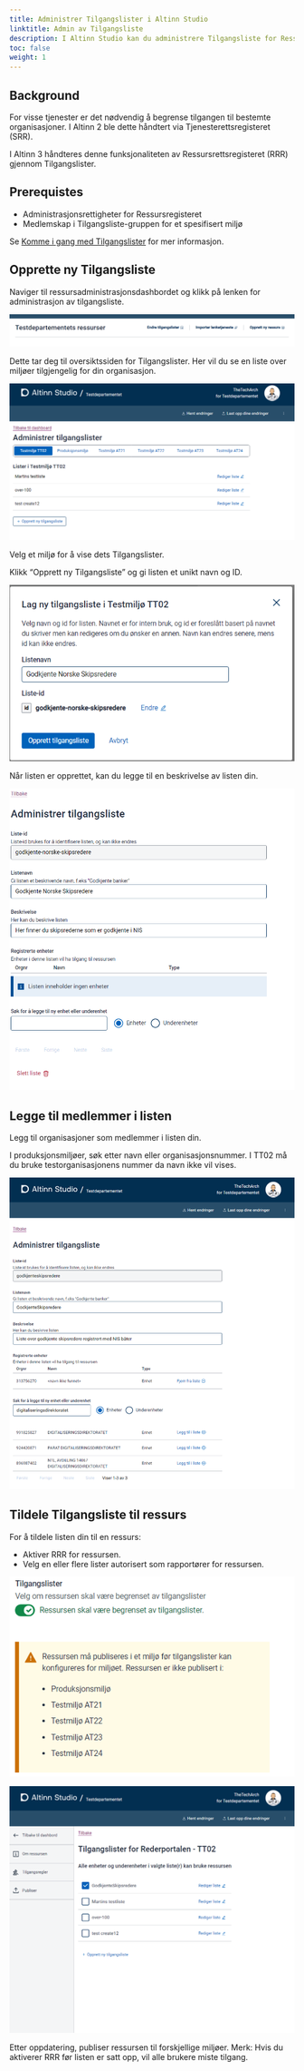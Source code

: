 ```yaml
---
title: Administrer Tilgangslister i Altinn Studio
linktitle: Admin av Tilgangsliste
description: I Altinn Studio kan du administrere Tilgangsliste for Ressurser i Altinn Ressursregister.
toc: false
weight: 1
---
```


## Background

For visse tjenester er det nødvendig å begrense tilgangen til bestemte organisasjoner. I Altinn 2 ble dette håndtert via Tjenesterettsregisteret (SRR).

I Altinn 3 håndteres denne funksjonaliteten av Ressursrettsregisteret (RRR) gjennom Tilgangslister.

## Prerequistes

- Administrasjonsrettigheter for Ressursregisteret
- Medlemskap i Tilgangsliste-gruppen for et spesifisert miljø

Se [ Komme i gang med Tilgangslister](../../../getting-started/accesslist-admin-studio/) for mer informasjon.

## Opprette ny Tilgangsliste

Naviger til ressursadministrasjonsdashbordet og klikk på lenken for administrasjon av tilgangsliste.

![Access Lists](accesslist_0.png)

Dette tar deg til oversiktssiden for Tilgangslister. Her vil du se en liste over miljøer tilgjengelig for din organisasjon.

![Access Lists](accesslist_1.png)

Velg et miljø for å vise dets Tilgangslister.

Klikk “Opprett ny Tilgangsliste” og gi listen et unikt navn og ID.

![Access Lists](accesslist_1a.png)

Når listen er opprettet, kan du legge til en beskrivelse av listen din.

![Access Lists](accesslist_2.png)

## Legge til medlemmer i listen

Legg til organisasjoner som medlemmer i listen din.

I produksjonsmiljøer, søk etter navn eller organisasjonsnummer. I TT02 må du bruke testorganisasjonens nummer da navn ikke vil vises.

![Access Lists](accesslist_3.png)

## Tildele Tilgangsliste til ressurs

For å tildele listen din til en ressurs:

- Aktiver RRR for ressursen.
- Velg en eller flere lister autorisert som rapportører for ressursen.

![Access Lists](accesslist_5.png)

![Access Lists](accesslist_4.png)

Etter oppdatering, publiser ressursen til forskjellige miljøer. Merk: Hvis du aktiverer RRR før listen er satt opp, vil alle brukere miste tilgang.
